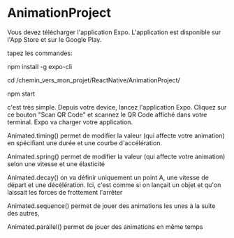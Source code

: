 ﻿# AnimationProject
 

Vous devez télécharger l'application Expo. L'application est disponible sur l'App Store et sur le Google Play.

tapez les commandes: 

npm install -g expo-cli

cd /chemin_vers_mon_projet/ReactNative/AnimationProject/

npm start

c'est très simple. Depuis votre device, lancez l'application Expo. 
 Cliquez sur ce bouton "Scan QR Code" et scannez le QR Code affiché dans votre terminal. 
Expo va charger votre application.


Animated.timing()  permet de modifier la valeur (qui affecte votre animation) en spécifiant une durée et une courbe d'accélération.

Animated.spring()  permet de modifier la valeur (qui affecte votre animation) selon une vitesse et une élasticité

Animated.decay()  on va définir uniquement un point A, une vitesse de départ et une décélération. Ici, c'est comme si on lançait un objet et qu'on laissait les forces de frottement l'arrêter

Animated.sequence()  permet de jouer des animations les unes à la suite des autres,

Animated.parallel()  permet de jouer des animations en même temps
